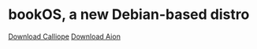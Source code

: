 
</head>
<body>
    <div class="content">
        <h1>bookOS, a new Debian-based distro</h1>
        <div class="download-buttons">
            <a href="YOUR_CALLIOPE_DOWNLOAD_LINK" target="_blank">Download Calliope</a>
            <a href="YOUR_AION_DOWNLOAD_LINK" target="_blank">Download Aion</a>
        </div>
    </div>
</body>
</html>
